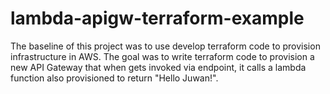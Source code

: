 # lambda-apigw-terraform-example
The baseline of this project was to use develop terraform code to provision infrastructure in AWS.  The goal was to write terraform code to provision a new API Gateway that when gets invoked via endpoint, it calls a lambda function also provisioned to return "Hello Juwan!".
